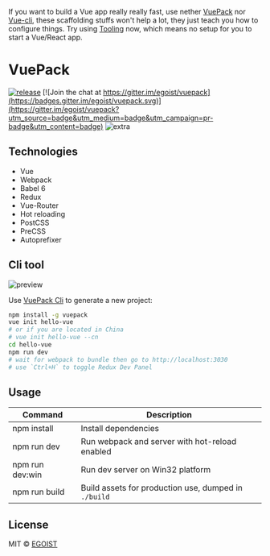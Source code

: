 If you want to build a Vue app really really fast, use nether [VuePack](https://github.com/egoist/vuepack) nor  [Vue-cli](https://github.com/vuejs/vue-cli), these scaffolding stuffs won't help a lot, they just teach you how to configure things. Try using [Tooling](https://github.com/egoist/tooling) now, which means no setup for you to start a Vue/React app.

# VuePack

[![release](https://img.shields.io/github/release/egoist/vuepack.svg)](https://github.com/egoist/vuepack/releases)
[![Join the chat at https://gitter.im/egoist/vuepack](https://badges.gitter.im/egoist/vuepack.svg)](https://gitter.im/egoist/vuepack?utm_source=badge&utm_medium=badge&utm_campaign=pr-badge&utm_content=badge)
![extra](https://img.shields.io/badge/actively%20maintained-yes-ff69b4.svg)

## Technologies

- Vue
- Webpack
- Babel 6
- Redux
- Vue-Router
- Hot reloading
- PostCSS
- PreCSS
- Autoprefixer

## Cli tool

![preview](http://ww4.sinaimg.cn/large/a15b4afegw1eynsfgjmlqj20qo0f0wgu)

Use [VuePack Cli](https://github.com/egoist/vuepack-cli) to generate a new project:

```bash
npm install -g vuepack
vue init hello-vue
# or if you are located in China
# vue init hello-vue --cn
cd hello-vue
npm run dev
# wait for webpack to bundle then go to http://localhost:3030
# use `Ctrl+H` to toggle Redux Dev Panel
```

## Usage

|Command|Description|
|---|---|
|npm install|Install dependencies|
|npm run dev|Run webpack and server with hot-reload enabled|
|npm run dev:win|Run dev server on Win32 platform|
|npm run build|Build assets for production use, dumped in `./build`|

## License

MIT &copy; [EGOIST](https://github.com/egoist)

